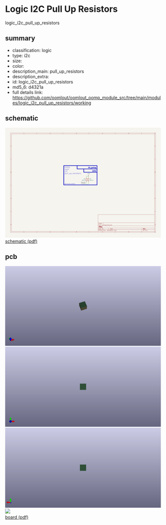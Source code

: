 # Logic I2C Pull Up Resistors  
logic_i2c_pull_up_resistors  
 
## summary 
* classification: logic
* type: i2c
* size: 
* color: 
* description_main: pull_up_resistors
* description_extra: 
* id: logic_i2c_pull_up_resistors
* md5_6: d4321a
* full details link: https://github.com/oomlout/oomlout_oomp_module_src/tree/main/modules/logic_i2c_pull_up_resistors/working

## schematic  
![](kicad/current_version/working/working_schematic_600.png)  
[schematic (pdf)](kicad/current_version/working/working_schematic.pdf)  

## pcb  
![](kicad/current_version/working/working_3d_600.png) 
![](kicad/current_version/working/working_3d_front_600.png)  
![](kicad/current_version/working/working_3d_back_600.png)  
![](kicad/current_version/working/working_600.png)  
[board (pdf)](kicad/current_version/working/working.pdf)  




